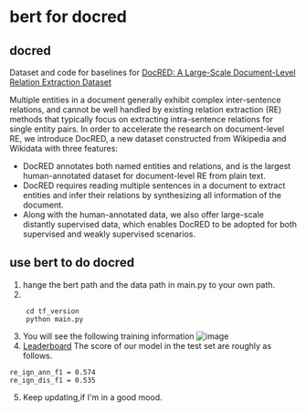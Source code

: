 # bert for docred
## docred 
Dataset and code for baselines for [DocRED: A Large-Scale Document-Level Relation Extraction Dataset](https://arxiv.org/abs/1906.06127v3)

Multiple entities in a document generally exhibit complex inter-sentence relations, and cannot be well handled by existing relation extraction (RE) methods that typically focus on extracting intra-sentence relations for single entity pairs. In order to accelerate the research on document-level RE, we introduce DocRED, a new dataset constructed from Wikipedia and Wikidata with three features: 

+ DocRED annotates both named entities and relations, and is the largest human-annotated dataset for document-level RE from plain text.
+ DocRED requires reading multiple sentences in a document to extract entities and infer their relations by synthesizing all information of the document.
+ Along with the human-annotated data, we also offer large-scale distantly supervised data, which enables DocRED to be adopted for both supervised and weakly supervised scenarios.
## use bert to do docred
1. hange the bert path and the data path in main.py to your own path.
2. 
```
    cd tf_version
    python main.py
```
3. You will see the following training information
![image](https://github.com/zhongerqiandan/bert4docred/blob/master/images/WechatIMG8.png)
4. [Leaderboard](https://competitions.codalab.org/competitions/20717)
The score of our model in the test set are roughly as follows.
```
re_ign_ann_f1 = 0.574
re_ign_dis_f1 = 0.535
```
5. Keep updating,if I'm in a good mood.